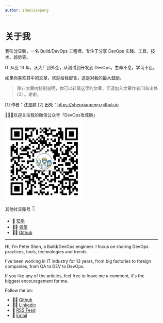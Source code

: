 ```yaml
---
author: shenxianpeng
---
```


# 关于我

我叫沈显鹏，一名 Build/DevOps 工程师。专注于分享 DevOps 实践、工具、技术、趋势等。

IT 从业 13 年，从大厂到外企，从测试到开发到 DevOps。生命不息，学习不止。

如果你喜欢其中的文章，欢迎给我留言，这是对我的最大鼓励。

> 除非文章内特别说明，你可以转载这里的文章，但请加入文章作者[1]和出处[2] 。谢谢。

[1] 作者：沈显鹏
[2] 出处：https://shenxianpeng.github.io

👨🏼‍💻欢迎关注我的微信公众号「DevOps攻城狮」

![ ](index/qrcode.jpg)

其他社交账号 👇

* 🚩 [知乎](https://www.zhihu.com/people/shenxianpeng)
* 🤙🏻 [领英](https://www.linkedin.com/in/xianpeng-shen/)
* 👨‍💻 [Github](https://github.com/shenxianpeng)

---

Hi, I'm Peter Shen, a Build/DevOps engineer. I focus on sharing DevOps practices, tools, technologies and trends.

I've been working in IT industry for 13 years, from big factories to foreign companies, from QA to DEV to DevOps.

If you like any of the articles, feel free to leave me a comment, it's the biggest encouragement for me.

Follow me on:

* 👨‍💻 [Github](https://github.com/shenxianpeng)
* 🤙🏻 [Linkedin](https://www.linkedin.com/in/xianpeng-shen/)
* 🚩 [RSS Feed](https://shenxianpeng.github.io/atom.xml)
* 📧 [Email](mailto:xianpeng.shen@gmail.com)

<!-- <a href="mailto:xianpeng.shen@gmail.com"><img title="Gmail" height="32" width="32" src="https://raw.githubusercontent.com/shenxianpeng/shenxianpeng/master/assets/gmail.svg"></a>
<a href="https://github.com/shenxianpeng"><img title="GitHub" height="32" width="32" src="https://raw.githubusercontent.com/shenxianpeng/shenxianpeng/master/assets/github.svg"></a>
<a href="https://www.linkedin.com/in/xianpeng-shen/"><img title="LinkedIn" height="32" width="32" src="https://raw.githubusercontent.com/shenxianpeng/shenxianpeng/master/assets/linkedin.svg"></a> -->
